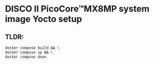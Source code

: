 # DISCO II PicoCore™MX8MP system image Yocto setup

## TLDR:
```bash
docker compose build && \
docker compose up && \
docker compose down
```

